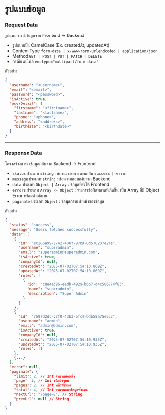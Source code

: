 # รูปแบบข้อมูล

### Request Data

รูปแบบการส่งข้อมูลจาก Frontend -> Backend

- รูปแบบเป็น CamelCase (Ex. createdAt, updatedAt)
- Content Type `form-data | x-www-form-urlendcoded | application/json`
- Method `GET | POST | PUT | PATCH | DELETE`
- กรณีแนบไฟล์ `enctype="multipart/form-data"`

ตัวอย่าง

```json
{
  "username": "<username>",
  "email": "<email>",
  "password": "<password>",
  "isActive": true,
  "userDetail": {
    "firstname": "<firstname>",
    "lastname": "<lastname>",
    "phone": "<phone>",
    "address": "<address>",
    "birthdate": "<birthdate>"
  }
}
```

---

### Response Data

โครงสร้างการส่งข้อมูลกลับจาก Backend -> Frontend

- `status` ประเภท `string` : สถานะของการตอบกลับ `success | error`
- `message` ประเภท `string` : ข้อความตอบกลับจาก Backend
- `data` ประเภท `Object | Array` : ข้อมูลที่ส่งให้ Frontend
- `errors` ประเภท `Array -> Object` : รายการข้อผิดพลาดที่เกิดขึ้น เป็น Array ที่มี Object Error พร้อมคำอธิบาย
- `paginate` ประเภท `Object` : ข้อมูลการแบ่งหน้าของข้อมูล

ตัวอย่าง

```json
{
  "status": "success",
  "message": "Users fetched successfully",
  "data": [
    {
      "id": "ec286a99-9742-436f-97b9-0d578237e2ce",
      "username": "superadmin",
      "email": "superadmin@superadmin.com",
      "isActive": true,
      "companyId": null,
      "createdAt": "2025-07-02T07:54:10.869Z",
      "updatedAt": "2025-07-02T07:54:10.869Z",
      "roles": [
        {
          "id": "c8e4a596-eedb-4929-b6b7-d4c506774f83",
          "name": "superadmin",
          "description": "Super Admin"
        }
      ]
    },
    {
      "id": "7597d2dc-27f0-43b3-bfc4-bdb58a75e533",
      "username": "admin",
      "email": "admin@admin.com",
      "isActive": true,
      "companyId": null,
      "createdAt": "2025-07-02T07:54:10.935Z",
      "updatedAt": "2025-07-02T07:54:10.935Z",
      "roles": []
    },
    {...}
  ],
  "error": null,
  "paginate": {
    "limit": 2, // Int จำนวนต่อหน้า
    "page": 1, // Int หน้าปัจจุบัน
    "pages": 2, // Int หน้าทั้งหมด
    "total": 4, // Int จำนวนแถวข้อมูลทั้งหมด
    "nextUrl": "?page=2", // String
    "prevUrl": null // String
  }
}
```
